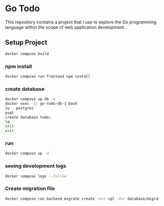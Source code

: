 # Go Todo
This repository contains a project that I use to explore the Go programming language within the scope of web application development.

## Setup Project
```bash
docker compose build
```
### npm install
```bash
docker compose run frontend npm install
```

### create database
```bash
docker compose up db -d
docker exec -it go-todo-db-1 bash
su - postgres
psql
create database todo;
\q
exit
exit
```

### run
```bash
docker compose up -d
```

### seeing development logs
```bash
docker compose logs --follow
```

### Create migration file
```bash
docker compose run backend migrate create -ext sql -dir database/migration/ -seq migration_name
```